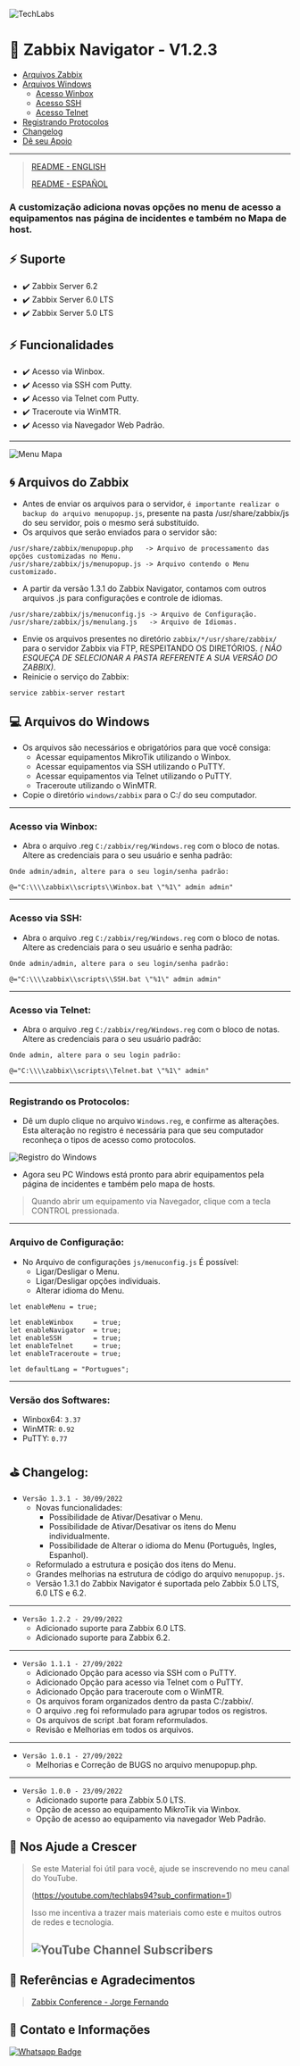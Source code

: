 ![TechLabs](https://techlabs.net.br/wp-content/uploads/2021/09/logo_blog.png)

# :rocket: Zabbix Navigator - V1.2.3

* [Arquivos Zabbix](#cyclone-arquivos-do-zabbix)
* [Arquivos Windows](#computer-arquivos-do-windows)
  * [Acesso Winbox](#acesso-via-winbox)
  * [Acesso SSH](#acesso-via-ssh)
  * [Acesso Telnet](#acesso-via-telnet)
* [Registrando Protocolos](#registrando-os-protocolos)
* [Changelog](#golf-changelog)
* [Dê seu Apoio](#sparkling_heart-nos-ajude-a-crescer)

---

>[README - ENGLISH](readme/en/README.md)
>
>[README - ESPAÑOL](readme/es/README.md)

### A customização adiciona novas opções no menu de acesso a equipamentos nas página de incidentes e também no Mapa de host.

## :zap: Suporte

* :heavy_check_mark: Zabbix Server 6.2
* :heavy_check_mark: Zabbix Server 6.0 LTS
* :heavy_check_mark: Zabbix Server 5.0 LTS

## :zap: Funcionalidades
* :heavy_check_mark: Acesso via Winbox.
* :heavy_check_mark: Acesso via SSH com Putty.
* :heavy_check_mark: Acesso via Telnet com Putty.
* :heavy_check_mark: Traceroute via WinMTR.
* :heavy_check_mark: Acesso via Navegador Web Padrão.

---

![Menu Mapa](assets/img.png)

## :cyclone: Arquivos do Zabbix
* Antes de enviar os arquivos para o servidor, `é importante realizar o backup do arquivo menupopup.js`, presente na pasta /usr/share/zabbix/js do seu servidor, pois o mesmo será substituído.
* Os arquivos que serão enviados para o servidor são:
```
/usr/share/zabbix/menupopup.php   -> Arquivo de processamento das opções customizadas no Menu.
/usr/share/zabbix/js/menupopup.js -> Arquivo contendo o Menu customizado.
```
* A partir da versão 1.3.1 do Zabbix Navigator, contamos com outros arquivos .js para configurações e controle de idiomas.
```
/usr/share/zabbix/js/menuconfig.js -> Arquivo de Configuração.
/usr/share/zabbix/js/menulang.js   -> Arquivo de Idiomas.
```
* Envie os arquivos presentes no diretório `zabbix/*/usr/share/zabbix/` para o servidor Zabbix via FTP, RESPEITANDO OS DIRETÓRIOS. *( NÃO ESQUEÇA DE SELECIONAR A PASTA REFERENTE A SUA VERSÃO DO ZABBIX)*.
* Reinicie o serviço do Zabbix:
```
service zabbix-server restart
```

## :computer: Arquivos do Windows
* Os arquivos são necessários e obrigatórios para que você consiga:
  * Acessar equipamentos MikroTik utilizando o Winbox.
  * Acessar equipamentos via SSH utilizando o PuTTY.
  * Acessar equipamentos via Telnet utilizando o PuTTY.
  * Traceroute utilizando o WinMTR.
* Copie o diretório `windows/zabbix` para o C:/ do seu computador.

--- 
### Acesso via Winbox:
* Abra o arquivo .reg `C:/zabbix/reg/Windows.reg` com o bloco de notas. Altere as credenciais para o seu usuário e senha padrão:
```
Onde admin/admin, altere para o seu login/senha padrão:

@="C:\\\\zabbix\\scripts\\Winbox.bat \"%1\" admin admin"
```

---

### Acesso via SSH:
* Abra o arquivo .reg `C:/zabbix/reg/Windows.reg` com o bloco de notas. Altere as credenciais para o seu usuário e senha padrão:
```
Onde admin/admin, altere para o seu login/senha padrão:

@="C:\\\\zabbix\\scripts\\SSH.bat \"%1\" admin admin"
```

---

### Acesso via Telnet:
* Abra o arquivo .reg `C:/zabbix/reg/Windows.reg` com o bloco de notas. Altere as credenciais para o seu usuário padrão:
```
Onde admin, altere para o seu login padrão:

@="C:\\\\zabbix\\scripts\\Telnet.bat \"%1\" admin"
```

---

### Registrando os Protocolos:
* Dê um duplo clique no arquivo `Windows.reg`, e confirme as alterações. Esta alteração no registro é necessária para que seu computador reconheça o tipos de acesso como protocolos.

![Registro do Windows](assets/img_2.png)

* Agora seu PC Windows está pronto para abrir equipamentos pela página de incidentes e também pelo mapa de hosts.

> Quando abrir um equipamento via Navegador, clique com a tecla CONTROL pressionada.

---

### Arquivo de Configuração:
* No Arquivo de configurações `js/menuconfig.js` É possível:
  * Ligar/Desligar o Menu.
  * Ligar/Desligar opções individuais.
  * Alterar idioma do Menu.
```
let enableMenu = true;

let enableWinbox     = true;
let enableNavigator  = true;
let enableSSH        = true;
let enableTelnet     = true;
let enableTraceroute = true;

let defaultLang = "Portugues";
```
---

### Versão dos Softwares:
* Winbox64: `3.37`
* WinMTR:   `0.92`
* PuTTY:    `0.77`

## :golf: Changelog:
* `Versão 1.3.1 - 30/09/2022`
  * Novas funcionalidades:
    * Possibilidade de Ativar/Desativar o Menu.
    * Possibilidade de Ativar/Desativar os itens do Menu individualmente.
    * Possibilidade de Alterar o idioma do Menu (Português, Ingles, Espanhol).
  * Reformulado a estrutura e posição dos itens do Menu.
  * Grandes melhorias na estrutura de código do arquivo `menupopup.js`.
  * Versão 1.3.1 do Zabbix Navigator é suportada pelo Zabbix 5.0 LTS, 6.0 LTS e 6.2.
---
* `Versão 1.2.2 - 29/09/2022`
  * Adicionado suporte para Zabbix 6.0 LTS.
  * Adicionado suporte para Zabbix 6.2.
---
* `Versão 1.1.1 - 27/09/2022` 
  * Adicionado Opção para acesso via SSH com o PuTTY.
  * Adicionado Opção para acesso via Telnet com o PuTTY.
  * Adicionado Opção para traceroute com o WinMTR.
  * Os arquivos foram organizados dentro da pasta C:/zabbix/.
  * O arquivo .reg foi reformulado para agrupar todos os registros.
  * Os arquivos de script .bat foram reformulados.
  * Revisão e Melhorias em todos os arquivos.
---
* `Versão 1.0.1 - 27/09/2022`
  * Melhorias e Correção de BUGS no arquivo menupopup.php.
---
* `Versão 1.0.0 - 23/09/2022`
  * Adicionado suporte para Zabbix 5.0 LTS.
  * Opção de acesso ao equipamento MikroTik via Winbox.
  * Opção de acesso ao equipamento via navegador Web Padrão.

## :sparkling_heart: Nos Ajude a Crescer
>Se este Material foi útil para você, ajude se inscrevendo no meu canal do YouTube.
>
>(https://youtube.com/techlabs94?sub_confirmation=1)
> 
>Isso me incentiva a trazer mais materiais como este e muitos outros de redes e tecnologia.
> 
>## ![YouTube Channel Subscribers](https://img.shields.io/youtube/channel/subscribers/UCWN6suTq5sZGqnSLos992Yw?style=social)


## :blue_book: Referências e Agradecimentos
> [Zabbix Conference - Jorge Fernando](https://pt.slideshare.net/JorgeFernandoMatsudo/zabbix-conference-2018v2-95430345)

## :iphone: Contato e Informações
[![Whatsapp Badge](https://img.shields.io/badge/-Whatsapp-4CA143?style=flat-square&labelColor=4CA143&logo=whatsapp&logoColor=white&link=https://api.whatsapp.com/send?phone=5537999351046)](https://api.whatsapp.com/send?phone=5537999351046)